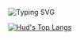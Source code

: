 ![Typing SVG](https://readme-typing-svg.herokuapp.com?font=roboto&color=%23F7C51D&size=18&vCenter=true&height=16&lines=Hi+there%2C+I'm+Hud.;Hi+there%2C+I'm+a+16+year+old+developer.;)

[![Hud's Top Langs](https://github-readme-stats.vercel.app/api/top-langs/?username=Hudzilla123&theme=dracula)](https://github.com/Hudzilla123/github-readme-stats)

